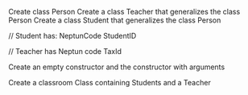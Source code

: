 

Create class Person
Create a class Teacher that generalizes the class Person
Create a class Student that generalizes the class Person

// Student has:
NeptunCode
StudentID

// Teacher has
Neptun code
TaxId

Create an empty constructor and the constructor with arguments

Create a classroom Class containing Students and a Teacher
